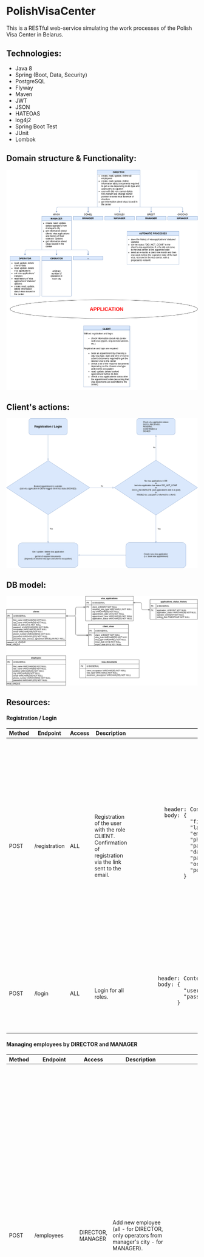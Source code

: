 # PolishVisaCenter
This is a RESTful web-service simulating the work processes of the Polish Visa Center in Belarus.

<h2>Technologies:</h2>
<ul>
  <li>Java 8</li>
  <li>Spring (Boot, Data, Security)</li>
  <li>PostgreSQL</li>
  <li>Flyway</li>
  <li>Maven</li>
  <li>JWT</li>
  <li>JSON</li>
  <li>HATEOAS</li>
  <li>log4j2</li>
  <li>Spring Boot Test</li>
  <li>JUnit</li>
  <li>Lombok</li>
</ul>

<h2>Domain structure & Functionality:</h2>
<img src="images/func.png">

<h2>Client's actions:</h2>
<img src="images/client_logic.png">

<h2>DB model:</h2>
<img src="images/db_struct.png">

<h2>Resources:</h2>

<h4>Registration / Login</h4>
<table>
  <thead>
    <tr>
      <th>Method</th>
      <th>Endpoint</th>
      <th>Access</th>
      <th>Description</th>
      <th>Request</th>
      <th>Response</th>
    </tr>
  </thead>
  <tr>
    <td>POST</td>
    <td>/registration</td>
    <td>ALL</td>
    <td>Registration of the user with the role CLIENT. Confirmation of registration via the link sent to the email.</td>
    <td>
        <pre>
          header: Content-Type: application/json
          body: {
                  "firstName": "JOHN",
                  "lastName": "DOE",
                  "email": "john_doe@gmail.com",
                  "phoneNumber": "375291001010", 
                  "password": "password123",
                  "dateOfBirth": "1980-10-10",
                  "passportId": "0101PSPID10001010",
                  "occupation": "EMPLOYED",
                  "personalDataProcAgreement": true
                }
         </pre>
    </td>
    <td>
      If ok:
        <pre>
          header: Status Code: 201 Created
                  Location: http://localhost:8080/my-visa-application
                  Authorization: Bearer &lt;token&gt;
        </pre>
      If form filling is incorrect - validation failed:
        <pre>
          header: Status Code: 406 Not Acceptable
          body: {
                  "fieldErrors": [
                    {
                      "field": "phoneNumber",
                               "message": "Phone number should contain code and number itself, e.g. 375291001010."
                    },
                    {
                      "field": "firstName",
                               "message": "Only uppercase latin letters, spaces and dashes are allowed."
                    }
                  ] 
                }
        </pre>
      If any field is absent:
        <pre>
          header: Status Code: 400 Bad Request
          body: The form filled incorrectly.
        </pre>
      If passport ID and/or email is already in DB:
        <pre>
          header: Status Code: 400 Bad Request
          body: There is another client in the database with such email and/or passport ID.
        </pre>
    </td>
  </tr>
  <tr>
    <td>POST</td>
    <td>/login</td>
    <td>ALL</td>
    <td>Login for all roles.</td>
    <td>
      <pre>
        header: Content-Type: application/json
        body: {
                "username": "john_doe@gmail.com",
                "password": "password123"
              }
      </pre>
    </td>
    <td>
      If ok:
        <pre>
          header: Status Code: 200 OK
                  Location: http://localhost:8080/&lt;depends_on_user's_role&gt;
                  Authorization: Bearer &lt;token&gt;
        </pre>
      If login data are incorrect:
        <pre>
          header: Status Code: 400 Bad Reqguest
          body: Bad credentials
        </pre>
    </td>
  </tr>
</table>

<h4>Managing employees by DIRECTOR and MANAGER</h4>
<table>
 <thead>
   <tr>
     <th>Method</th>
     <th>Endpoint</th>
     <th>Access</th>
     <th>Description</th>
     <th>Request</th>
     <th>Response</th>
   </tr>
 </thead>
 <tr>
   <td>POST</td>
   <td>/employees</td>
   <td>DIRECTOR, MANAGER</td>
   <td>Add new employee (all - for DIRECTOR, only operators from manager's city - for MANAGER).</td>
   <td>
       <pre>
         header: Content-Type: application/json
                 Authorization: Bearer &lt;token&gt;
         body: {
                 "firstName": "FOO",
                 "lastName": "BAR",
                 "email": "foo_bar@visacenter.com",
                 "phoneNumber": "375292002020",
                 "password": "password123",
                 "position": "MANAGER",
                 "city": "MINSK"
               }
     </pre>
   </td>
   <td>
     If ok:
     <pre>
       header: Status Code: 201 Created
       body: {
                 "firstName": "FOO",
                 "lastName": "BAR",
                 "email": "foo_bar@visacenter.com",
                 "phoneNumber": "375292002020",
                 "position": "MANAGER",
                 "city": "MINSK",
                 "_links": {
                     "self": {
                         "href": "http://localhost:8080/employees/2"
                     },
                     "employees": {
                         "href": "http://localhost:8080/employees{?city,position,lastName,page,size,sort}",
                         "templated": true
                     }
                 }
             }
     </pre>
     If form filling is incorrect - validation failed:
     <pre>
        header: Status Code: 406 Not Acceptable
        body: {
                "fieldErrors": [
                  {
                    "field": "phoneNumber",
                             "message": "Phone number should contain code and number itself, e.g. 375291001010."
                  },
                  {
                    "field": "firstName",
                             "message": "Only uppercase latin letters, spaces and dashes are allowed."
                  }
                ] 
              }
     </pre>
     If any field is absent:
       <pre>
         header: Status Code: 400 Bad Request
         body: The form filled incorrectly.
       </pre>
     If email is already in DB:
       <pre>
         header: Status Code: 400 Bad Request
         body: There is another employee in the database with such email.
       </pre>
     If MANAGER tried to add not operator and/or not from manager's city:
       <pre>
         header: Status Code: 400 Bad Request
         body: You can add only operators in &lt;manager's_city&gt;.
       </pre>
   </td>
 <tr>
   <td>GET</td>
   <td>/employees</td>
   <td>DIRECTOR, MANAGER</td>
   <td>Get all employees (all - for DIRECTOR, only operators from manager's city - for MANAGER).<br />
       Filtering is available by following parameters: city, position, lastName. Also by multiple values for one key, e.g.        <i>?city=MINSK,GRODNO</i>, and by word fragment, e.g. <i>?lastName=do</i> -> all entries with last names containing        "do".<br />
       Sorting and paging are available.
   </td>
   <td>
       <pre>
         header: Content-Type: application/json
                 Authorization: Bearer &lt;token&gt;
       </pre>
   </td>
   <td>
     If ok:
     <pre>
       header: Status Code: 200 OK
       body: {
               "_embedded": {
                 "employees": [
                           {
                             "firstName": "ADMIN",
                             "lastName": "ADMIN",
                             "email": "admin@visacenter.com",
                             "phoneNumber": "375291001010",
                             "position": "DIRECTOR",
                             "city": "MINSK",
                             "_links": {
                                 "self": {
                                     "href": "http://localhost:8080/employees/1"
                                 },
                                 "employees": {
                                     "href": "http://localhost:8080/employees{?city,position,lastName,page,size,sort}",
                                     "templated": true
                                 }
                             }
                         },
                         {                     
                             "firstName": "FOO",
                             "lastName": "BAR",
                             "email": "foo_bar@visacenter.com",
                             "phoneNumber": "375292002020",
                             "position": "MANAGER",
                             "city": "MINSK",
                             "_links": {
                                 "self": {
                                     "href": "http://localhost:8080/employees/2"
                                 },
                                 "employees": {
                                     "href": "http://localhost:8080/employees{?city,position,lastName,page,size,sort}",
                                     "templated": true
                                 }
                             }
                         }
                     ]
                 },
                 "_links": {
                     "self": {
                         "href": "http://localhost:8080/employees?page=0&size=10&sort=lastName,asc"
                     }
                 },
                 "page": {
                     "size": 10,
                     "totalElements": 2,
                     "totalPages": 1,
                     "number": 0
                 }
             }
     </pre>
     If not found:
     <pre>
       header: Status Code: 404 Not Found
       body: Cannot find employees. / Cannot find employees by search criteria. / Cannot find operators in &lt;manager's_
             city&gt; with last name '&lt;operator's_last_name&gt;'.
     </pre>
     If MANAGER tried to search not operators from manager's city:
     <pre>
       header: Status Code: 400 Bad Request
       body: You can search only operators in &lt;manager's_city&gt; by last name.
     </pre>
   </td>
 </tr>
 <tr>
   <td>GET</td>
   <td>/employees/{id}</td>
   <td>DIRECTOR, MANAGER</td>
   <td>Get employee by ID (all - for DIRECTOR, only operators from manager's city - for MANAGER).</td>
   <td>
     <pre>
       header: Content-Type: application/json
               Authorization: Bearer &lt;token&gt;
     </pre>
   </td>
   <td>
     If ok:
     <pre>
       header: Status Code: 200 OK
       body: {
                 "firstName": "ADMIN",
                 "lastName": "ADMIN",
                 "email": "admin@visacenter.com",
                 "phoneNumber": "375291001010",
                 "position": "DIRECTOR",
                 "city": "MINSK",
                 "_links": {
                     "self": {
                         "href": "http://localhost:8080/employees/1"
                     },
                     "employees": {
                         "href": "http://localhost:8080/employees{?city,position,lastName,page,size,sort}",
                         "templated": true
                     }
                 }
             }
     </pre>
     If not found:
     <pre>
       header: Status Code: 404 Not Found
       body: Cannot find employee with ID = &lt;ID&gt;. / Cannot find operator in &lt;manager's_city&gt; with ID = &lt;ID&gt;.
     </pre>
   </td>
 </tr>
 <tr>
   <td>PUT</td>
   <td>/employees/{id}</td>
   <td>DIRECTOR, MANAGER</td>
   <td>Update employee by ID (all - for DIRECTOR, only operators from manager's city - for MANAGER).</td>
   <td>
     <pre>
       header: Content-Type: application/json
               Authorization: Bearer &lt;token&gt;
       body: {
                 "firstName": "BAR",
                 "lastName": "BAZ",
                 "email": "bar_baz@visacenter.com",
                 "phoneNumber": "375293003030",
                 "password": "password123",
                 "position": "MANAGER",
                 "city": "GRODNO"
             }
     </pre>
   </td>
   <td>
    If ok:
    <pre>
       header: Status Code: 201 Created
       body: {
                 "firstName": "BAR",
                 "lastName": "BAZ",
                 "email": "bar_baz@visacenter.com",
                 "phoneNumber": "375293003030",
                 "position": "MANAGER",
                 "city": "GRODNO",
                 "_links": {
                     "self": {
                         "href": "http://localhost:8080/employees/2"
                     },
                     "employees": {
                         "href": "http://localhost:8080/employees{?city,position,lastName,page,size,sort}",
                         "templated": true
                     }
                 } 
             }
    </pre>
    If form filling is incorrect - validation failed:
    <pre>
       header: Status Code: 406 Not Acceptable
       body: {
               "fieldErrors": [
                 {
                   "field": "phoneNumber",
                            "message": "Phone number should contain code and number itself, e.g. 375291001010."
                 },
                 {
                 "field": "firstName",
                            "message": "Only uppercase latin letters, spaces and dashes are allowed."
                 }
               ] 
             }
    </pre>
    If any field is absent:
    <pre>
        header: Status Code: 400 Bad Request
        body: The form filled incorrectly.
    </pre>
    If another employee has an email equals to the one indicated in form for updating:
    <pre>
      header: Status Code: 400 Bad Request
      body: There is another employee in the database with such email.
    </pre>
    If not found:
    <pre>
      header: Status Code: 404 Not Found
      body: Cannot find employee with ID = &lt;ID&gt;. / Cannot find operator in &lt;manager's_city&gt; with ID = &lt;ID&gt;.
    </pre>
    If DIRECTOR tried to change his/her position:
    <pre>
      header: Status Code: 400 Bad Request
      body: The logged employee cannot change his/her position.
    </pre>
    If MANAGER tried to change operator's position or city:
    <pre>
       header: Status Code: 400 Bad Request
       body: A manager cannot change operator's position or city.
    </pre>
  </td>
</tr>
<tr>
  <td>DELETE</td>
  <td>/employees/{id}</td>
  <td>DIRECTOR, MANAGER</td>
  <td>Delete employee by ID (all - for DIRECTOR, only operators from manager's city - for MANAGER).</td>
  <td>
    <pre>
      header: Content-Type: application/json
              Authorization: Bearer &lt;token&gt;
    </pre>
  </td>
  <td>
    If ok:
    <pre>
      header: Status Code: 200 OK
    </pre>
    If not found:
    <pre>
      header: Status Code: 404 Not Found
      body: Cannot find employee with ID = &lt;ID&gt;. / Cannot find operator in &lt;manager's_city&gt; with ID = &lt;ID&gt;.
    </pre>
    If DIRECTOR tried to delete him-/herself:
    <pre>
      header: Status Code: 400 Bad Request
      body: The logged employee cannot delete him-/herself.
    </pre>
</tr>
</table>

<h4>Managing required visa documents' info by DIRECTOR</h4>
<table>
<thead>
  <tr>
    <th>Method</th>
    <th>Endpoint</th>
    <th>Access</th>
    <th>Description</th>
    <th>Request</th>
    <th>Response</th>
  </tr>
</thead>
<tr>
  <td>POST</td>
  <td>/documents-info</td>
  <td>DIRECTOR</td>
  <td>Add new required visa document's info.</td>
  <td>
    <pre>
      header: Content-Type: application/json
              Authorization: Bearer &lt;token&gt;
      body: {
              "visaType": "C",
              "occupation": "EMPLOYED",
              "docDescription": "Valid passport with an expiry date of at least six months."
            }
    </pre>
  </td>
  <td>
    If ok:
    <pre>
      header: Status Code: 201 Created
      body: {
                "visaType": "C",
                "occupation": "EMPLOYED",
                "docDescription": "Valid passport with an expiry date of at least six months.",
                "_links": {
                    "self": {
                        "href": "http://localhost:8080/documents-info/1"
                    },
                    "visaDocumentsInfo": {
                        "href": "http://localhost:8080/documents-info{?visaType,occupation,docDescription,page,size,sort}",
                        "templated": true
                    }
                }
            }
    </pre>
    If any field is absent:
    <pre>
      header: Status Code: 400 Bad Request
      body: The form filled incorrectly.
    </pre>
  </td>
</tr>
<tr>
  <td>GET</td>
  <td>/documents-info</td>
  <td>DIRECTOR</td>
  <td>Get all required visa documents' info.<br />
      Filtering is available by following parameters: visaType, occupation, docDescription. Also by multiple values for           one key, e.g. <i>?visaType=C,D</i>, and by word fragment, e.g. <i>?docDescription=pass</i> -> all entries with words         containing "pass".<br />
      Sorting and paging are available.</td>
  <td>
    <pre>
      header: Content-Type: application/json
              Authorization: Bearer &lt;token&gt;
    </pre>
  </td>
  <td>
    If ok:
    <pre>
      header: Status Code: 200 OK
      body: {
                "_embedded": {
                    "visaDocumentsInfo": [
                        {
                            "visaType": "C",
                            "occupation": "EMPLOYED",
                            "docDescription": "Valid passport with an expiry date of at least six months.",
                            "_links": {
                                "self": {
                                    "href": "http://localhost:8080/documents-info/1"
                                },
                                "visaDocumentsInfo": {
                                    "href": "http://localhost:8080/documents-info{?visaType,occupation,docDescription,page,size,sort}",
                                    "templated": true
                                }
                            }
                        },
                        {
                            "visaType": "D",
                            "occupation": "UNEMPLOYED",
                            "docDescription": "Two actual photos 3.5x4.5, face 80%, optical glasses are allowed.",
                            "_links": {
                                "self": {
                                    "href": "http://localhost:8080/documents-info/2"
                                },
                                "visaDocumentsInfo": {
                                    "href": "http://localhost:8080/documents-info{?visaType,occupation,docDescription,page,size,sort}",
                                    "templated": true
                                }
                            }
                        }
                    ]
                },
                "_links": {
                   "self": {
                        "href": "http://localhost:8080/documents-info?page=0&size=10&sort=visaType,asc"
                    }
                },
                "page": {
                    "size": 10,
                    "totalElements": 2,
                    "totalPages": 1,
                    "number": 0
                }
            }
    </pre>
    If not found:
    <pre>
      header: Status Code: 404 Not Found
      body: Cannot find visa documents' information.
    </pre>
  </td>
</tr>
<tr>
  <td>GET</td>
  <td>/documents-info/{id}</td>
  <td>DIRECTOR</td>
  <td>Get required visa documents' info by ID.</td>
  <td>
    <pre>
      header: Content-Type: application/json
              Authorization: Bearer &lt;token&gt;
    </pre>
  </td>
  <td>
    If ok:
    <pre>
      header: Status Code: 200 OK
      body: {
                "visaType": "C",
                "occupation": "EMPLOYED",
                "docDescription": "Valid passport with an expiry date of at least six months.",
                "_links": {
                    "self": {
                        "href": "http://localhost:8080/documents-info/1"
                    },
                    "visaDocumentsInfo": {
                        "href": "http://localhost:8080/documents-info{?visaType,occupation,docDescription,page,size,sort}",
                        "templated": true
                    }
                }
            }
    </pre>
    If not found:
    <pre>
      header: Status Code: 404 Not Found
      body: Cannot find visa documents' information with ID = &lt;visa_doc's_ID&gt;.
    </pre>
  </td>
</tr>
<tr>
  <td>PUT</td>
  <td>/documents-info/{id}</td>
  <td>DIRECTOR</td>
  <td>Update required visa document's info by ID.</td>
  <td>
    <pre>
      header: Content-Type: application/json
              Authorization: Bearer &lt;token&gt;
      body: {
              "visaType": "D",
              "occupation": "UNEMPLOYED",
              "docDescription": "Three actual photos 3.5x4.5, face 80%, optical glasses are allowed."
            }
    </pre>
  </td>
  <td>
    If ok:
    <pre>
      header: Status Code: 201 Created
      body: {
                "visaType": "D",
                "occupation": "UNEMPLOYED",
                "docDescription": "Three actual photos 3.5x4.5, face 80%, optical glasses are allowed.",
                "_links": {
                    "self": {
                        "href": "http://localhost:8080/documents-info/2"
                    },
                    "visaDocumentsInfo": {
                        "href": "http://localhost:8080/documents-info{?visaType,occupation,docDescription,page,size,sort}",
                        "templated": true
                    }
                }
            }
    </pre>
    If any field is absent:
    <pre>
      header: Status Code: 400 Bad Request
      body: The form filled incorrectly.
    </pre>
    If not found:
    <pre>
      header: Status Code: 404 Not Found
      body: Cannot find visa document's information with ID = &lt;visa_doc's_ID&gt;.
    </pre>
  </td>
</tr>
<tr>
  <td>DELETE</td>
  <td>/documents-info/{id}</td>
  <td>DIRECTOR</td>
  <td>Delete required visa document's info by ID.</td>
  <td>
    <pre>
      header: Content-Type: application/json
              Authorization: Bearer &lt;token&gt;
    </pre>
  </td>
  <td>
    If ok:
    <pre>
      header: Status Code: 200 OK
    </pre>
    If not found:
    <pre>
      header: Status Code: 404 Not Found
      body: Cannot find visa document's information with ID = &lt;visa_doc's_ID&gt;.
    </pre>
</tr>
</table>

<h4>Managing client's data by OPERATOR</h4>
<table>
<thead>
  <tr>
    <th>Method</th>
    <th>Endpoint</th>
    <th>Access</th>
    <th>Description</th>
    <th>Request</th>
    <th>Response</th>
  </tr>
</thead>
<tr>
  <td>GET</td>
  <td>/clients</td>
  <td>OPERATOR</td>
  <td>Get all clients' data.<br />
    Filtering is available by following parameters (client's fields and fields of nested entities - visa application
    and visa): lastName, passportId, email, phoneNumber, requiredVisaType, appointmentCity, appointmentDate,
    appointmentTime, visaApplicationStatus, visaNumber, issuedVisaType, issueDate, expiryDate. Also by multiple values for
    one key, e.g. <i>?appointmentCity=MINSK,GRODNO</i>.<br />
    Sorting and paging are available.
  <td>
    <pre>
      header: Content-Type: application/json
              Authorization: Bearer &lt;token&gt;
    </pre>
  </td>
  <td>
    If ok:
    <pre>
      header: Status Code: 200 OK
      body: {
                "_embedded": {
                    "clients": [
                        {
                            "firstName": "SARA",
                            "lastName": "CONNOR",
                            "email": "sarah_connor@skynet.net",
                            "phoneNumber": "375442002020",
                            "dateOfBirth": "1970-06-06",
                            "passportId": "0202PSPID20002020",
                            "occupation": "UNEMPLOYED",
                            "_links": {
                                "self": {
                                    "href": "http://localhost:8080/clients/2"
                                },
                                "clients": {
                                    "href": "http://localhost:8080/clients{?lastName,passportId,email,phoneNumber,requiredVisaType,appointmentCity,appointmentDate,appointmentTime,visaApplicationStatus,visaNumber,issuedVisaType,issueDate,expiryDate,page,size,sort}",
                                    "templated": true
                                }
                            }
                        },
                        {
                            "firstName": "JOHN",
                            "lastName": "DOE",
                            "email": "john_doe@gmail.com",
                            "phoneNumber": "375291001010",
                            "dateOfBirth": "1980-10-10",
                            "passportId": "0101PSPID10001010",
                            "occupation": "EMPLOYED",
                            "_links": {
                                "self": {
                                    "href": "http://localhost:8080/clients/3"
                                },
                                "clients": {
                                    "href": "http://localhost:8080/clients{?lastName,passportId,email,phoneNumber,requiredVisaType,appointmentCity,appointmentDate,appointmentTime,visaApplicationStatus,visaNumber,issuedVisaType,issueDate,expiryDate,page,size,sort}",
                                    "templated": true
                                }
                            }
                        }
                    ]
                },
                "_links": {
                    "self": {
                        "href": "http://localhost:8080/clients?page=0&size=10&sort=lastName,asc"
                    }
                },
                    "page": {
                    "size": 10,
                    "totalElements": 2,
                    "totalPages": 1,
                    "number": 0
                }
            }
    </pre>
    If not found:
    <pre>
      header: Status Code: 404 Not Found
      body: Cannot find clients.
    </pre>
  </td>
</tr>
<tr>
  <td>GET</td>
  <td>/clients/{id}</td>
  <td>OPERATOR</td>
  <td>Get client's data by ID.</td>
  <td>
    <pre>
      header: Content-Type: application/json
              Authorization: Bearer &lt;token&gt;
    </pre>
  </td>
  <td>
    If ok:
    <pre>
      header: Status Code: 200 OK
      body: {
                "firstName": "SARA",
                "lastName": "CONNOR",
                "email": "sarah_connor@skynet.net",
                "phoneNumber": "375292002020",
                "dateOfBirth": "1970-06-06",
                "passportId": "0202PSPID20002020",
                "occupation": "UNEMPLOYED",
                "_links": {
                    "self": {
                        "href": "http://localhost:8080/clients/2"
                    },
                    "clients": {
                        "href": "http://localhost:8080/clients{?lastName,passportId,email,phoneNumber,requiredVisaType,appointmentCity,appointmentDate,appointmentTime,visaApplicationStatus,visaNumber,issuedVisaType,issueDate,expiryDate,page,size,sort}",
                        "templated": true
                    }
                }
            }
    </pre>
    If not found:
    <pre>
      header: Status Code: 404 Not Found
      body: Cannot find client with ID = &lt;client's_ID&gt;.
    </pre>
  </td>
</tr>
<tr>
  <td>PUT</td>
  <td>/clients/{id}</td>
  <td>OPERATOR</td>
  <td>Update client's data by ID.</td>
  <td>
    <pre>
      header: Content-Type: application/json
              Authorization: Bearer &lt;token&gt;
      body: {
                "firstName": "KYLE",
                "lastName": "REESE",
                "email": "kyle_reese@skynet.net",
                "phoneNumber": "375293003030",
                "dateOfBirth": "1968-10-06",
                "passportId": "0303PSPID30003030",
                "occupation": "EMPLOYED"
            }
    </pre>
  </td>
  <td>
    If ok:
    <pre>
      header: Status Code: 201 Created
      body: {
                "firstName": "KYLE",
                "lastName": "REESE",
                "email": "kyle_reese@skynet.net",
                "phoneNumber": "375293003030",
                "dateOfBirth": "1968-10-06",
                "passportId": "0303PSPID30003030",
                "occupation": "EMPLOYED",
                "_links": {
                    "self": {
                        "href": "http://localhost:8080/clients/2"
                    },
                    "clients": {
                        "href": "http://localhost:8080/clients{?lastName,passportId,email,phoneNumber,requiredVisaType,appointmentCity,appointmentDate,appointmentTime,visaApplicationStatus,visaNumber,issuedVisaType,issueDate,expiryDate,page,size,sort}",
                        "templated": true
                    }
                }
            }
    </pre>
    If form filling is incorrect - validation failed:
    <pre>
      header: Status Code: 406 Not Acceptable
      body: {
              "fieldErrors": [
                {
                  "field": "phoneNumber",
                           "message": "Phone number should contain code and number itself, e.g. 375291001010."
                },
                {
                  "field": "firstName",
                           "message": "Only uppercase latin letters, spaces and dashes are allowed."
                }
              ] 
            }
    </pre>
    If any field is absent:
    <pre>
      header: Status Code: 400 Bad Request
      body: The form filled incorrectly.
    </pre>
    If not found:
    <pre>
      header: Status Code: 404 Not Found
      body: Cannot find client with ID = &lt;client's_ID&gt;.
    </pre>
    If another client has a passport ID and/or email equals to those indicated in form for updating:
    <pre>
      header: Status: 400 Bad Request
      body: There is another client in the database with such email and/or passport ID.
    </pre>
  </td>
</tr>
<tr>
  <td>DELETE</td>
  <td>/clients/{id}</td>
  <td>OPERATOR</td>
  <td>Delete client's data by ID.</td>
  <td>
    <pre>
      header: Content-Type: application/json
              Authorization: Bearer &lt;token&gt;
    </pre>
  </td>
  <td>
    If ok:
    <pre>
      header: Status Code: 200 OK
    </pre>
    If not found:
    <pre>
      header: Status Code: 404 Not Found
      body: Cannot find client with ID = &lt;client's_ID&gt;.
    </pre>
</tr>
</table>
  
<h4>Managing visa applications by OPERATOR</h4>
<table>
<thead>
  <tr>
    <th>Method</th>
    <th>Endpoint</th>
    <th>Access</th>
    <th>Description</th>
    <th>Request</th>
    <th>Response</th>
  </tr>
</thead>
<tr>
  <td>GET</td>
  <td>/applications</td>
  <td>OPERATOR, MANAGER</td>
  <td>By default (without filtering parameters), get visa applications with status BOOKED in operator's / manager's city.<br />
    With filtering parameters, get all matching visa applications. Filtering is available by following parameters (all visa application's fields and client's fields): requiredVisaType, appointmentCity, appointmentDate, appointmentTime, visaApplicationStatus, lastName, passportId, email, phoneNumber. Also by multiple values for one key, e.g. <i>?appointmentCity=MINSK,GRODNO</i>.<br />
    Sorting and paging are available.
  <td>
    <pre>
      header: Content-Type: application/json
              Authorization: Bearer &lt;token&gt;
    </pre>
  </td>
  <td>
    If ok:
    <pre>
      header: Status Code: 200 OK
      body: {
                "_embedded": {
                    "applications": [
                        {
                            "requiredVisaType": "C",
                            "city": "MINSK",
                            "appointmentDate": "2020-04-01",
                            "appointmentTime": "10:45",
                            "visaApplicationStatus": "BOOKED",
                            "_links": {
                                "self": {
                                    "href": "http://localhost:8080/clients/3/applications/1"
                                },
                                "applications": {
                                    "href": "http://localhost:8080/applications{?requiredVisaType,appointmentCity,appointmentDate,appointmentTime,visaApplicationStatus,lastName,passportId,email,phoneNumber,page,size,sort}",
                                    "templated": true
                                }
                            }
                        },
                        {
                            "requiredVisaType": "C",
                            "city": "MINSK",
                            "appointmentDate": "2020-05-01",
                            "appointmentTime": "11:00",
                            "visaApplicationStatus": "BOOKED",
                            "_links": {
                                "self": {
                                    "href": "http://localhost:8080/clients/2/applications/2"
                                },
                                "applications": {
                                    "href": "http://localhost:8080/applications{?requiredVisaType,appointmentCity,appointmentDate,appointmentTime,visaApplicationStatus,lastName,passportId,email,phoneNumber,page,size,sort}",
                                    "templated": true
                                }
                            }
                        }
                    ]
                },
                "_links": {
                    "self": {
                        "href": "http://localhost:8080/applications?page=0&size=10&sort=requiredVisaType,asc"
                    }
                },
                "page": {
                    "size": 10,
                    "totalElements": 2,
                    "totalPages": 1,
                    "number": 0
                }
            }
    </pre>
    If not found:
    <pre>
      header: Status Code: 404 Not Found
      body: Cannot find visa applications.
    </pre>
  </td>
</tr>
<tr>
  <td>GET</td>
  <td>clients/{clientId}/applications/{applicationId}</td>
  <td>OPERATOR, MANAGER</td>
  <td>Get specific client's visa application by ID.</td>
  <td>
    <pre>
      header: Content-Type: application/json
              Authorization: Bearer &lt;token&gt;
    </pre>
  </td>
  <td>
    If ok:
    <pre>
      header: Status Code: 200 OK
      body: {
                "firstName": "KYLE",
                "lastName": "REESE",
                "email": "kyle_reese@skynet.net",
                "phoneNumber": "375293003030",
                "dateOfBirth": "1968-10-06",
                "passportId": "0303PSPID30003030",
                "occupation": "EMPLOYED",
                "visaApplication": {
                    "requiredVisaType": "C",
                    "city": "GRODNO",
                    "appointmentDate": "2020-05-01",
                    "appointmentTime": "11:00",
                    "visaApplicationStatus": "BOOKED"
                },
                "requiredDocs": [],
                "_links": {
                    "self": {
                        "href": "http://localhost:8080/clients/2/applications/2"
                    },
                    "applications": {
                        "href": "http://localhost:8080/applications{?requiredVisaType,appointmentCity,appointmentDate,appointmentTime,visaApplicationStatus,lastName,passportId,email,phoneNumber,page,size,sort}",
                        "templated": true
                    }
                }
            }
    </pre>
    If not found:
    <pre>
      header: Status Code: 404 Not Found
      body: Cannot find visa application with ID = &lt;visa_application's_ID&gt; for client with ID = &lt;client's_ID&gt;.
    </pre>
  </td>
</tr>
<tr>
  <td>PUT</td>
  <td>clients/{clientId}/applications/{applicationId}</td>
  <td>OPERATOR</td>
  <td>Update client's visa application by ID. OPERATOR can update only visa application's from operator's city.<br />
    If status == BOOKED and application is in future operator can update all the fields, but status only on appointment date and not together with other fields.<br />
    If status == DOCS_RECEIVED, PENDING, CONFIRMED or DENIED operator can update only status - other filled fields will be ignored and remain the same as in database.<br />
    If status == DID_NOT_COME or ISSUED visa application is archived and cannot be updated.<br />
    If status == DOCS_INCOMPLETE and visa application's appointment date is not gone only its status can be updated, otherwise it is archived and cannot be updated.<br />
    Status DID_NOT_COME is set automatically everyday at 23:59 to the visa applications, which status remained as BOOKED till that time of today (see class app.services.util.VisitChecker, is called from app.Runner).<br />
    New status is saved into table applications_status_history.
  </td>
  <td>
    <pre>
      header: Content-Type: application/json
              Authorization: Bearer &lt;token&gt;
      body: {
                "requiredVisaType": "B",
                "city": "BREST",
                "appointmentDate": "2020-05-20",
                "appointmentTime": "13:00",
                "visaApplicationStatus": "BOOKED"
            }
    </pre>
  </td>
  <td>
    If ok:
    <pre>
      header: Status Code: 201 Created
      body: {
                "firstName": "JOHN",
                "lastName": "DOE",
                "email": "john_doe@gmail.com",
                "phoneNumber": "375291001010",
                "dateOfBirth": "1980-10-10",
                "passportId": "0101PSPID10001010",
                "occupation": "EMPLOYED",
                "visaApplication": {
                    "requiredVisaType": "B",
                    "city": "MINSK",
                    "appointmentDate": "2020-05-20",
                    "appointmentTime": "13:00",
                    "visaApplicationStatus": "BOOKED",
                    "_links": {
                        "self": {
                            "href": "http://localhost:8080/clients/3/applications/1"
                        },
                        "applications": {
                            "href": "http://localhost:8080/applications{?requiredVisaType,appointmentCity,appointmentDate,appointmentTime,visaApplicationStatus,lastName,passportId,email,phoneNumber,page,size,sort}",
                            "templated": true
                        }
                    }
                }
            }
    </pre>
    If form filling is incorrect - validation failed:
    <pre>
      header: Status Code: 406 Not Acceptable
      body: {
                "fieldErrors": [
                    {
                        "field": "appointmentDate",
                        "message": "Appointment date should be selected in range of 180 days from today."
                    }
                ]
            }
    </pre>
    If any field is absent:
    <pre>
      header: Status Code: 400 Bad Request
      body: The form filled incorrectly.
    </pre>
    If not found:
    <pre>
      header: Status Code: 404 Not Found
      body: Cannot find visa application with ID = &lt;visa_application's_ID&gt; for client with ID = &lt;client's_ID&gt;.
    </pre>
    If OPERATOR tried to update visa application not from operator's city:
    <pre>
      header: Status Code: 400 Bad Request
      body: You can update visa applications only in &lt;operator's_city&gt;.
    </pre>
    If there is another application with fields <i>appointmentCity</i>, <i>appointmentDate</i> and <i>appointmentTime</i> equals to those indicated in form for updating:
    <pre>
      header: Status Code: 400 Bad Request
      body: There is another appointment already booked in &lt;new_appointmentCity&gt; on &lt;new_appointmentDate&gt; at
            &lt;new_appointmentTime&gt;.
    </pre>
    If OPERATOR tried to update visa application's status from BOOKED (or if it is in past) to another one together with other fields:
    <pre>
      header: Status Code: 400 Bad Request
      body: You cannot change booked visa application's required visa type, appointment city, date or time if you are going
            to change its status or if it is in past but not yet automatically set to DID_NOT_COME status.
    </pre>
    If OPERATOR tried to update visa application's status from BOOKED to another one before its appointment date:
    <pre>
      header: Status Code: 400 Bad Request
      body: Status of the visa application with ID = &lt;visa_application's_ID&gt; cannot be updated because its appointment
            date has not come yet.
    </pre>
    If OPERATOR tried to change visa application's status from DOCS_RECEIVED, PENDING, CONFIRMED or DENIED to BOOKED or DOCS_INCOMPLETE:
    <pre>
      header: Status Code: 400 Bad Request
      body: Status &lt;new_visaApplicationStatus&gt; cannot be set to the visa application
            with ID = &lt;visa_application's_ID&gt; because its current status is &lt;status_from_DB&gt; already.
    </pre>
    If OPERATOR tried to change visa application's status from DOCS_INCOMPLETE (if it is in past) to another one:
    <pre>
      header: Status Code: 400 Bad Request
      body: Visa application with ID = &lt;visa_application's_ID&gt; cannot be updated due to the expiration of the
            appointment date considering its status DOCS_INCOMPLETE.
    </pre>
    If OPERATOR tried to update visa application with status DID_NOT_COME or ISSUED:
    <pre>
      header: Status Code: 400 Bad Request
      body: Visa application with ID = &lt;visa_application's_ID&gt; cannot be updated due to its status &lt;DID_NOT_COME or ISSUED&gt;.
    </pre>
  </td>
</tr>
<tr>
  <td>DELETE</td>
  <td>clients/{clientId}/applications/{applicationId}</td>
  <td>OPERATOR</td>
  <td>Delete client's visa application by ID - only from OPERATOR'S city and if its status is BOOKED or if its appointment date and time are in future.</td>
  <td>
    <pre>
      header: Content-Type: application/json
              Authorization: Bearer &lt;token&gt;
    </pre>
  </td>
  <td>
    If ok:
    <pre>
      header: Status Code: 200 OK
    </pre>
    If not found:
    <pre>
      header: Status Code: 404 Not Found
      body: Cannot find visa application with ID = &lt;visa_application's_ID&gt; for client with ID = &lt;client's_ID&gt;.
    </pre>
    If OPERATOR tried to ignore restrictions:
    <pre>
      header: Status Code: 400 Bad Request
      body: You can delete visa application only if its appointment city is &lt;operator's_city&gt; and if its status is 
            BOOKED or if its appointment date and time are in future.
    </pre>
</tr>
<tr>
  <td>GET</td>
  <td>clients/{clientId}/applications/{applicationId}/history</td>
  <td>OPERATOR, MANAGER</td>
  <td>Get specific client's visa application's status' updates history ordered by field <i>settingDate</i> in chronological order.</td>
  <td>
    <pre>
      header: Content-Type: application/json
              Authorization: Bearer &lt;token&gt;
    </pre>
  </td>
  <td>
    <pre>
      header: Status Code: 200 OK
      body: {
                "firstName": "JOHN",
                "lastName": "DOE",
                "email": "john_doe@gmail.com",
                "phoneNumber": "375291001010",
                "dateOfBirth": "1980-10-10",
                "passportId": "0101PSPID10001010",
                "occupation": "EMPLOYED",
                "application": {
                    "requiredVisaType": "B",
                    "city": "MINSK",
                    "appointmentDate": "2020-03-24",
                    "appointmentTime": "13:00",
                    "visaApplicationStatus": "ISSUED",
                    "history": [
                        {
                            "applicationStatus": "DOCS_RECEIVED",
                            "settingDate": "2020-03-24T21:58:40.619+0300",
                            "operatorLink": "http://localhost:8080/employees/2"
                        },
                        {
                            "applicationStatus": "PENDING",
                            "settingDate": "2020-03-24T21:59:07.127+0300",
                            "operatorLink": "http://localhost:8080/employees/2"
                        },
                        {
                            "applicationStatus": "CONFIRMED",
                            "settingDate": "2020-03-24T21:59:17.437+0300",
                            "operatorLink": "http://localhost:8080/employees/2"
                        },
                        {
                            "applicationStatus": "ISSUED",
                            "settingDate": "2020-03-24T21:59:22.527+0300",
                            "operatorLink": "http://localhost:8080/employees/2"
                        }
                    ]
                },
                "_links": {
                    "self": {
                        "href": "http://localhost:8080/clients/3/applications/1/history"
                    },
                    "applications": {
                        "href": "http://localhost:8080/applications{?requiredVisaType,appointmentCity,appointmentDate,appointmentTime,visaApplicationStatus,lastName,passportId,email,phoneNumber,page,size,sort}",
                        "templated": true
                    }
                }
            }
    </pre>
  </td>
</tr>
</table>

<h4>Managing visa's data by OPERATOR</h4>
<table>
<thead>
  <tr>
    <th>Method</th>
    <th>Endpoint</th>
    <th>Access</th>
    <th>Description</th>
    <th>Request</th>
    <th>Response</th>
  </tr>
</thead>
<tr>
  <td>POST</td>
  <td>/clients/{clientId}/new-visa</td>
  <td>OPERATOR</td>
  <td>Add new visa to a client.</td>
  <td>
    <pre>
      header: Content-Type: application/json
              Authorization: Bearer &lt;token&gt;
      body: {
              "visaNumber": "100VSPL001",
              "visaType": "C",
              "issueDate": "2019-06-06",
              "expiryDate": "2020-06-05"
            }
    </pre>
  </td>
  <td>
    If ok:
    <pre>
      header: Status Code: 201 Created
      body: {
                "firstName": "KYLE",
                "lastName": "REESE",
                "email": "kyle_reese@skynet.net",
                "phoneNumber": "375293003030",
                "dateOfBirth": "1968-10-06",
                "passportId": "0303PSPID30003030",
                "occupation": "EMPLOYED",
                "visa": {
                    "visaNumber": "100VSPL001",
                    "visaType": "C",
                    "issueDate": "2019-06-06",
                    "expiryDate": "2020-06-05",
                    "_links": {
                        "self": {
                            "href": "http://localhost:8080/clients/2/visas/1"
                        },
                        "visas": {
                            "href": "http://localhost:8080/visas{?visaNumber,issuedVisaType,issueDate,expiryDate,lastName,passportId,email,phoneNumber,page,size,sort}",
                            "templated": true
                        }
                    }
                }
            }
    </pre>
    If any field is absent:
    <pre>
      header: Status Code: 400 Bad Request
      body: The form filled incorrectly.
    </pre>
    If indicated issue date is later than expiry date:
    <pre>
      header: Status Code: 400 Bad Request
      body: The expiry date should be later than issue date.
    </pre>
    If client is not found:
    <pre>
      header: Status Code: 404 Not Found
      body: Cannot find client with ID = &lt;client's_ID&gt;.
    </pre>
  </td>
</tr>
<tr>
  <td>GET</td>
  <td>/visas</td>
  <td>OPERATOR, MANAGER, DIRECTOR</td>
  <td>Get all visas.<br />
    Filtering is available by following parameters (all visa's and client's fields): visaNumber, issuedVisaType, issueDate, expiryDate, lastName, passportId, email, phoneNumber. Also by multiple values for one key, e.g. <i>?issuedVisaType=C,D</i>.<br />
    Sorting and paging are available.
  </td>
  <td>
    <pre>
      header: Content-Type: application/json
              Authorization: Bearer &lt;token&gt;
    </pre>
  </td>
  <td>
    If ok:
    <pre>
      header: Status Code: 200 OK
      body: {
                "_embedded": {
                    "visas": [
                        {
                            "visaNumber": "100VSPL001",
                            "visaType": "C",
                            "issueDate": "2019-06-06",
                            "expiryDate": "2020-06-05",
                            "_links": {
                                "self": {
                                    "href": "http://localhost:8080/clients/2/visas/1"
                                },
                                "visas": {
                                    "href": "http://localhost:8080/visas{?visaNumber,issuedVisaType,issueDate,expiryDate,lastName,passportId,email,phoneNumber,page,size,sort}",
                                    "templated": true
                                }
                            }
                        },
                        {
                            "visaNumber": "392VSPL222",
                            "visaType": "C",
                            "issueDate": "2018-03-04",
                            "expiryDate": "2019-03-03",
                            "_links": {
                                "self": {
                                    "href": "http://localhost:8080/clients/2/visas/3"
                                },
                                "visas": {
                                    "href": "http://localhost:8080/visas{?visaNumber,issuedVisaType,issueDate,expiryDate,lastName,passportId,email,phoneNumber,page,size,sort}",
                                    "templated": true
                                }
                            }
                        }
                    ]
                },
                "_links": {
                    "self": {
                        "href": "http://localhost:8080/visas?page=0&size=10&sort=expiryDate,desc"
                    }
                },
                "page": {
                    "size": 10,
                    "totalElements": 2,
                    "totalPages": 1,
                    "number": 0
                }
            }
    </pre>
    If not found:
    <pre>
      header: Status Code: 404 Not Found
      body: Cannot find visas.
    </pre>
  </td>
</tr>
<tr>
  <td>GET</td>
  <td>/clients/{clientId}/visas/{visaId}</td>
  <td>OPERATOR, MANAGER, DIRECTOR</td>
  <td>Get specific client's visa by ID.</td>
  <td>
    <pre>
      header: Content-Type: application/json
              Authorization: Bearer &lt;token&gt;
    </pre>
  </td>
  <td>
    If ok:
    <pre>
      header: Status Code: 200 OK
      body: {
                "firstName": "KYLE",
                "lastName": "REESE",
                "email": "kyle_reese@skynet.net",
                "phoneNumber": "375293003030",
                "dateOfBirth": "1968-10-06",
                "passportId": "0303PSPID30003030",
                "occupation": "EMPLOYED",
                "visa": {
                    "visaNumber": "100VSPL001",
                    "visaType": "C",
                    "issueDate": "2019-06-06",
                    "expiryDate": "2020-06-05",
                    "_links": {
                        "self": {
                            "href": "http://localhost:8080/clients/2/visas/1"
                        },
                        "visas": {
                            "href": "http://localhost:8080/visas{?visaNumber,issuedVisaType,issueDate,expiryDate,lastName,passportId,email,phoneNumber,page,size,sort}",
                            "templated": true
                        }
                    }
                }
            }
    </pre>
    If not found:
    <pre>
      header: Status Code: 404 Not Found
      body: Cannot find visa with ID = &lt;visa's_ID&gt; for client with ID = &lt;client's_ID&gt;.
    </pre>
  </td>
</tr>
<tr>
  <td>PUT</td>
  <td>/clients/{clientId}/visas/{visaId}</td>
  <td>OPERATOR</td>
  <td>Update client's visa by ID.</td>
  <td>
    <pre>
      header: Content-Type: application/json
              Authorization: Bearer &lt;token&gt;
      body: {
              "visaNumber": "100VSPL001",
              "visaType": "C",
              "issueDate": "2019-06-06",
              "expiryDate": "2020-06-05"
            }
    </pre>
  </td>
  <td>
    If ok:
    <pre>
      header: Status Code: 201 Created
      body: {
              "visaNumber": "100VSPL001",
              "visaType": "C",
              "issueDate": "2019-06-06",
              "expiryDate": "2020-06-05"
            }
    </pre>
    If any field is absent:
    <pre>
      header: Status Code: 400 Bad Request
      body: The form filled incorrectly.
    </pre>
    If not found:
    <pre>
      header: Status Code: 404 Not Found
      body: Cannot find visa with ID = &lt;visa's_ID&gt; for client with ID = &lt;client's_ID&gt;.
    </pre>
    If indicated issue date is later than expiry date:
    <pre>
      header: Status Code: 400 Bad Request
      body: The expiry date should be later than issue date.
    </pre>
  </td>
</tr>
<tr>
  <td>DELETE</td>
  <td>/clients/{clientId}/visas/{visaId}</td>
  <td>OPERATOR</td>
  <td>Delete client's visa by ID.</td>
  <td>
    <pre>
      header: Content-Type: application/json
              Authorization: Bearer &lt;token&gt;
    </pre>
  </td>
  <td>
    If ok:
    <pre>
      header: Status Code: 200 OK
    </pre>
    If not found:
    <pre>
      header: Status Code: 404 Not Found
      body: Cannot find visa with ID = &lt;visa's_ID&gt; for client with ID = &lt;client's_ID&gt;.
    </pre>
</tr>
</table>

<h4>Managing profile and visa application by CLIENT</h4>
<table>
<thead>
  <tr>
    <th>Method</th>
    <th>Endpoint</th>
    <th>Access</th>
    <th>Description</th>
    <th>Request</th>
    <th>Response</th>
  </tr>
</thead>
  <tr>
  <td>GET</td>
  <td>/my-profile</td>
  <td>CLIENT</td>
  <td>Get logged client's profile data.</td>
  <td>
    <pre>
      header: Content-Type: application/json
              Authorization: Bearer &lt;token&gt;
    </pre>
  </td>
  <td>
    <pre>
      header: Status Code: 200 OK
      body: {
                "firstName": "KYLE",
                "lastName": "REESE",
                "email": "kyle_reese@skynet.net",
                "phoneNumber": "375293003030",
                "dateOfBirth": "1968-10-06",
                "passportId": "0303PSPID30003030",
                "occupation": "EMPLOYED",
                "_links": {
                    "self": {
                        "href": "http://localhost:8080/my-profile"
                    }
                }
            }
    </pre>
  </td>
</tr>
<tr>
  <td>PUT</td>
  <td>/my-profile</td>
  <td>CLIENT</td>
  <td>Update logged client's profile data (all fields except password and personal data processing agreement).</td>
  <td>
    <pre>
      header: Content-Type: application/json
              Authorization: Bearer &lt;token&gt;
      body: {
                "firstName": "KYLE",
                "lastName": "REESE",
                "email": "kyle_reese@skynet.net",
                "phoneNumber": "375293003030",
                "dateOfBirth": "1968-10-06",
                "passportId": "0303PSPID30003030",
                "occupation": "ENTREPRENEUR"
            }
    </pre>
  </td>
  <td>
    If ok:
    <pre>
      header: Status Code: 201 Created
      body: {
                "firstName": "KYLE",
                "lastName": "REESE",
                "email": "kyle_reese@skynet.net",
                "phoneNumber": "375293003030",
                "dateOfBirth": "1968-10-06",
                "passportId": "0303PSPID30003030",
                "occupation": "ENTREPRENEUR"
            }
    </pre>
    If form filling is incorrect - validation failed:
    <pre>
      header: Status Code: 406 Not Acceptable
      body: {
                "fieldErrors": [
                    {
                        "field": "phoneNumber",
                        "message": "Phone number should contain code and number itself, e.g. 375291001010."
                    },
                    {
                        "field": "firstName",
                        "message": "Only uppercase latin letters, spaces and dashes are allowed."
                    }
                ]
            }
    </pre>
    If any field is absent:
    <pre>
      header: Status Code: 400 Bad Request
      body: The form filled incorrectly.
    </pre>
    If another client has a passport ID and/or email equals to those indicated in form for updating:
    <pre>
      header: Status Code: 400 Bad Request
      body: There is another client in the database with such email and/or passport ID.
    </pre>
  </td>
</tr>
<tr>
  <td>POST</td>
  <td>/my-visa-application</td>
  <td>CLIENT</td>
  <td>Book new appointment = create new visa application.</td>
  <td>
    <pre>
      header: Content-Type: application/json
              Authorization: Bearer &lt;token&gt;
      body: {
              "requiredVisaType": "C",
              "city": "MINSK",
              "appointmentDate": "2020-05-01",
              "appointmentTime": "12:00"
            }
    </pre>
  </td>
  <td>
    If ok:
    <pre>
      header: Status Code: 201 Created
      body: {
                "requiredVisaType": "C",
                "city": "MINSK",
                "appointmentDate": "2020-05-01",
                "appointmentTime": "12:00",
                "visaApplicationStatus": "BOOKED",
                "_links": {
                    "self": {
                        "href": "http://localhost:8080/my-visa-application"
                    }
                }
            }
    </pre>
    If appointment date and/or appointment time filled incorrectly:
    <pre>
      header: Status Code: 406 Not Acceptable
      body: {
                "fieldErrors": [
                    {
                        "field": "appointmentTime",
                        "message": "Appointment time should be between 09:00 and 17:00 with step of 15 minutes."
                    },
                    {
                        "field": "appointmentDate",
                        "message": "Appointment date should be selected in range of 180 days from today."
                    }
                ]
            }
    </pre>
    If any field is absent:
    <pre>
      header: Status Code: 400 Bad Request
      body: The form filled incorrectly.
    </pre>
    If client already has visa application with statuses BOOKED, DOCS_RECEIVED, PENDING, CONFIRMED or DENIED:
    <pre>
      header: Status Code: 400 Bad Request
      body: You already have visa application in processing.
    </pre>
    If there is another appointment with fields <i>city</i>, <i>appointmentDate</i> and <i>appointmentTime</i> equals to those indicated in form for inserting:
    <pre>
      header: Status Code: 400 Bad Request
      body: There is another appointment already booked in &lt;city&gt; on &lt;appointmentDate&gt; at &lt;appointmentTime&gt;.
    </pre>
  </td>
</tr>
<tr>
  <td>GET</td>
  <td>/my-visa-application</td>
  <td>CLIENT</td>
  <td>Get logged client's last visa application.</td>
  <td>
    <pre>
      header: Content-Type: application/json
              Authorization: Bearer &lt;token&gt;
    </pre>
  </td>
  <td>
    If logged client's last visa application has statuses DOCS_RECEIVED, PENDING, CONFIRMED or DENIED, only last visa application with its status will be displayed:
    <pre>
      header: Status Code: 200 OK
      body: {
                "requiredVisaType": "C",
                "city": "GRODNO",
                "appointmentDate": "2020-02-01",
                "appointmentTime": "11:00",
                "visaApplicationStatus": "PENDING",
                "_links": {
                    "self": {
                        "href": "http://localhost:8080/my-visa-application"
                    }
                }
            }
    </pre>
  If logged client's last visa application has status BOOKED, last visa application + documents list + disabled (booked
  by other clients) dates and time for updating last booked visa application will be displayed:
  <pre>
    header: Status Code: 200 OK
    body: [
              {
                  "requiredVisaType": "C",
                  "city": "GRODNO",
                  "appointmentDate": "2020-05-01",
                  "appointmentTime": "11:00",
                  "visaApplicationStatus": "BOOKED",
                  "requiredDocs": [
                      "Valid passport with an expiry date of at least six months.",
                      "Two actual photos 3.5x4.5, face 80%, optical glasses are allowed."
                  ],
                  "links": [
                      {
                          "rel": "self",
                          "href": "http://localhost:8080/my-visa-application"
                      }
                  ]
              },
              [
                  {
                      "city": "MINSK",
                      "disabledTimeByDate": {
                          "2020-05-24": [
                              "13:00"
                          ]
                      },
                      "disabledDates": []
                  },
                  {
                      "city": "GOMEL",
                      "disabledTimeByDate": {},
                      "disabledDates": []
                  },
                  {
                      "city": "MOGILEV",
                      "disabledTimeByDate": {},
                      "disabledDates": []
                  },
                  {
                      "city": "BREST",
                      "disabledTimeByDate": {},
                      "disabledDates": []
                  },
                  {
                      "city": "GRODNO",
                      "disabledTimeByDate": {
                          "2020-05-01": []
                      },
                      "disabledDates": [
                          "2020-05-01"
                      ]
                  }
              ]
          ]
  </pre>
  If logged client has no visa applications at all or his last visa application has statuses DID_NOT_COME, DOCS_INCOMPLETE
  or ISSUED disabled dates and time for adding new visa application will be displayed:
  <pre>
    header: Status Code: 200 OK
    body: [
              {
                  "city": "MINSK",
                  "disabledTimeByDate": {
                      "2020-05-24": [
                          "13:00"
                      ]
                  },
                  "disabledDates": []
              },
              {
                  "city": "GOMEL",
                  "disabledTimeByDate": {},
                  "disabledDates": []
              },
              {
                  "city": "MOGILEV",
                  "disabledTimeByDate": {},
                  "disabledDates": []
              },
              {
                  "city": "BREST",
                  "disabledTimeByDate": {},
                  "disabledDates": []
              },
              {
                  "city": "GRODNO",
                  "disabledTimeByDate": {},
                  "disabledDates": []
              }
          ]
  </pre>
  </td>
</tr>
<tr>
  <td>PUT</td>
  <td>/my-visa-application</td>
  <td>CLIENT</td>
  <td>Update logged client's last visa application only if it has status BOOKED.</td>
  <td>
    <pre>
      header: Content-Type: application/json
              Authorization: Bearer &lt;token&gt;
      body: {
              "requiredVisaType": "C",
              "city": "GRODNO",
              "appointmentDate": "2020-04-10",
              "appointmentTime": "09:45"
            }
    </pre>
  </td>
  <td>
    If ok:
    <pre>
      header: Status Code: 201 Created
      body: {
                "requiredVisaType": "C",
                "city": "GRODNO",
                "appointmentDate": "2020-04-10",
                "appointmentTime": "09:45",
                "visaApplicationStatus": "BOOKED",
                "_links": {
                    "self": {
                        "href": "http://localhost:8080/my-visa-application"
                    }
                }
            }
    </pre>
    If appointment date and/or appointment time filled incorrectly:
    <pre>
      header: Status Code: 406 Not Acceptable
      body: {
                "fieldErrors": [
                    {
                        "field": "appointmentTime",
                        "message": "Appointment time should be between 09:00 and 17:00 with step of 15 minutes."
                    },
                    {
                        "field": "appointmentDate",
                        "message": "Appointment date should be selected in range of 180 days from today."
                    }
                ]
            }
    </pre>
    If any field is absent:
    <pre>
      header: Status Code: 400 Bad Request
      body: The form filled incorrectly.
    </pre>
    If there is another appointment with fields <i>city</i>, <i>appointmentDate</i> and <i>appointmentTime</i> equals to those indicated in form for inserting:
    <pre>
      header: Status Code: 400 Bad Request
      body: There is another appointment already booked in &lt;city&gt; on &lt;appointmentDate&gt; at &lt;appointmentTime&gt;.
    </pre>
    If logged client's last visa application doesn't have status BOOKED:
    <pre>
      header: Status Code: 400 Bad Request
      body: You have no booked visa applications.
    </pre>
  </td>
</tr>
<tr>
  <td>DELETE</td>
  <td>/my-visa-application</td>
  <td>CLIENT</td>
  <td>Delete logged client's last visa application only if it has status BOOKED.</td>
  <td>
    <pre>
      header: Content-Type: application/json
              Authorization: Bearer &lt;token&gt;
    </pre>
  </td>
  <td>
    If ok:
    <pre>
      header: Status Code: 200 OK
    </pre>
    If logged client's last visa application doesn't have status BOOKED:
    <pre>
      header: Status Code: 400 Bad Request
      body: You have no booked visa applications.
    </pre>
</tr>
</table>
